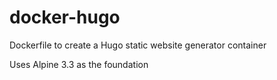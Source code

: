 # docker-hugo

Dockerfile to create a Hugo static website generator container

Uses Alpine 3.3 as the foundation


